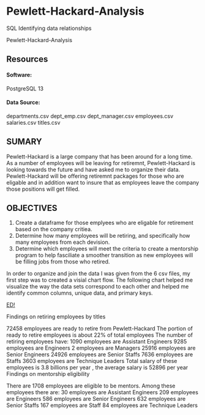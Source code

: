 # Pewlett-Hackard-Analysis
SQL Identifying data relationships

Pewlett-Hackard-Analysis


## Resources

#### Software:
PostgreSQL 13

#### Data Source:
departments.csv
dept_emp.csv
dept_manager.csv
employees.csv
salaries.csv
titles.csv

## SUMARY
Pewlett-Hackard is a large company that has been around for a long time. As a number of employees will be leaving for retiremnt, Pewlett-Hackard is looking towards the future and have asked me to organize their data. Pewlett-Hackard will be offering retiremnt packages for those who are eligable and in addition want to insure that as employees leave the company those positions will get filled. 

## OBJECTIVES

1. Create a dataframe for those emplyees who are eligable for retirement based on the company critiea.  
2. Determine how many employees will be retiring, and specifically how many employees from each devision.
3. Determine which employees will meet the criteria to create a mentorship program to help fasciliate a smoother transition as new employees will be filling jobs from those who retired.

In order to organize and join the data I was given from the 6 csv files, my first step was to created a visial chart flow. The following chart helped me visualize the way the data sets correspond to each other and helped me identify common columns, unique data, and primary keys. 

[ED!](https://github.com/Solrys/Pewlett-Hackard-Analysis/blob/main/EmployeeDB.png)




Findings on retiring employees by titles

72458 employees are ready to retire from Pewlett-Hackard
The portion of ready to retire employees is about 22% of total employees
The number of retiring employees have:
1090 employees are Assistant Engineers
9285 employees are Engineers
2 employees are Managers
25916 employees are Senior Engineers
24926 employees are Senior Staffs
7636 employees are Staffs
3603 employees are Technique Leaders
Total salary of these employees is 3.8 billions per year , the average salary is 52896 per year
Findings on mentorship eligibility

There are 1708 employees are eligible to be mentors.
Among these employees there are:
30 employees are Assistant Engineers
209 employees are Engineers
586 employees are Senior Engineers
632 employees are Senior Staffs
167 employees are Staff
84 employees are Technique Leaders
